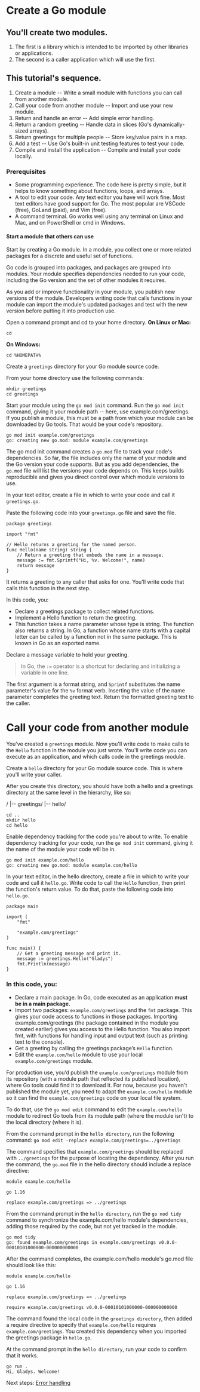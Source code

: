# Create a Go module

## You'll create two modules. 

1. The first is a library which is intended to be imported by other libraries or applications. 
2. The second is a caller application which will use the first.

## This tutorial's sequence.

1. Create a module -- Write a small module with functions you can call from another module.
2. Call your code from another module -- Import and use your new module.
3. Return and handle an error -- Add simple error handling.
4. Return a random greeting -- Handle data in slices (Go's dynamically-sized arrays).
5. Return greetings for multiple people -- Store key/value pairs in a map.
6. Add a test -- Use Go's built-in unit testing features to test your code.
7. Compile and install the application -- Compile and install your code locally.

### Prerequisites
- Some programming experience. The code here is pretty simple, but it helps to know something about functions, loops, and arrays.
- A tool to edit your code. Any text editor you have will work fine. Most text editors have good support for Go. The most popular are VSCode (free), GoLand (paid), and Vim (free).
- A command terminal. Go works well using any terminal on Linux and Mac, and on PowerShell or cmd in Windows.

#### Start a module that others can use
Start by creating a Go module. In a module, you collect one or more related packages for a discrete and useful set of functions. 

Go code is grouped into packages, and packages are grouped into modules. 
Your module specifies dependencies needed to run your code, including the Go version and the set of other modules it requires.

As you add or improve functionality in your module, you publish new versions of the module. Developers writing code that calls functions in your module can import the module's updated packages and test with the new version before putting it into production use.

Open a command prompt and cd to your home directory.
**On Linux or Mac:**

`cd`

**On Windows:**

`cd %HOMEPATH%`

Create a `greetings` directory for your Go module source code.

From your home directory use the following commands:

```
mkdir greetings
cd greetings
```

Start your module using the `go mod init` command.
Run the `go mod init` command, giving it your module path -- here, use example.com/greetings. 
If you publish a module, this must be a path from which your module can be downloaded by Go tools. That would be your code's repository.


```
go mod init example.com/greetings
go: creating new go.mod: module example.com/greetings
```

The go mod init command creates a `go.mod` file to track your code's dependencies. So far, the file includes only the name of your module and the Go version your code supports. But as you add dependencies, the `go.mod` file will list the versions your code depends on. This keeps builds reproducible and gives you direct control over which module versions to use.

In your text editor, create a file in which to write your code and call it `greetings.go`.

Paste the following code into your `greetings.go` file and save the file.

```
package greetings

import "fmt"

// Hello returns a greeting for the named person.
func Hello(name string) string {
    // Return a greeting that embeds the name in a message.
    message := fmt.Sprintf("Hi, %v. Welcome!", name)
    return message
}
```

It returns a greeting to any caller that asks for one. You'll write code that calls this function in the next step.

In this code, you:

- Declare a greetings package to collect related functions.
- Implement a Hello function to return the greeting.
- This function takes a name parameter whose type is string. The function also returns a string. In Go, a function whose name starts with a capital letter can be called by a function not in the same package. This is known in Go as an exported name.

Declare a message variable to hold your greeting.

> In Go, the `:=` operator is a shortcut for declaring and initializing a variable in one line.

The first argument is a format string, and `Sprintf` substitutes the name parameter's value for the `%v` format verb. Inserting the value of the name parameter completes the greeting text.
Return the formatted greeting text to the caller.

# Call your code from another module

You've created a `greetings` module. 
Now you'll write code to make calls to the `Hello` function in the module you just wrote. You'll write code you can execute as an application, and which calls code in the greetings module.

Create a `hello` directory for your Go module source code. This is where you'll write your caller.

After you create this directory, you should have both a hello and a greetings directory at the same level in the hierarchy, like so:

<home>/
 |-- greetings/
 |-- hello/

```
cd ..
mkdir hello
cd hello
```

Enable dependency tracking for the code you're about to write.
To enable dependency tracking for your code, run the `go mod init` command, giving it the name of the module your code will be in.

```
go mod init example.com/hello
go: creating new go.mod: module example.com/hello
```

In your text editor, in the hello directory, create a file in which to write your code and call it `hello.go`.
Write code to call the `Hello` function, then print the function's return value.
To do that, paste the following code into `hello.go`.

```
package main

import (
    "fmt"

    "example.com/greetings"
)

func main() {
    // Get a greeting message and print it.
    message := greetings.Hello("Gladys")
    fmt.Println(message)
}
```

### In this code, you:

- Declare a main package. In Go, code executed as an application **must be in a main package.**
- Import two packages: `example.com/greetings` and the `fmt` package. This gives your code access to functions in those packages. Importing example.com/greetings (the package contained in the module you created earlier) gives you access to the Hello function. You also import fmt, with functions for handling input and output text (such as printing text to the console).
- Get a greeting by calling the greetings package’s `Hello` function.
- Edit the `example.com/hello` module to use your local `example.com/greetings` module.

For production use, you’d publish the `example.com/greetings` module from its repository (with a module path that reflected its published location), where Go tools could find it to download it. For now, because you haven't published the module yet, you need to adapt the `example.com/hello` module so it can find the `example.com/greetings` code on your local file system.

To do that, use the `go mod edit` command to edit the `example.com/hello` module to redirect Go tools from its module path (where the module isn't) to the local directory (where it is).

From the command prompt in the `hello directory`, run the following command:
`go mod edit -replace example.com/greetings=../greetings`

The command specifies that `example.com/greetings` should be replaced with `../greetings` for the purpose of locating the dependency. After you run the command, the `go.mod` file in the hello directory should include a replace directive:

```
module example.com/hello

go 1.16

replace example.com/greetings => ../greetings
```

From the command prompt in the `hello directory`, run the `go mod tidy` command to synchronize the example.com/hello module's dependencies, adding those required by the code, but not yet tracked in the module.

```
go mod tidy
go: found example.com/greetings in example.com/greetings v0.0.0-00010101000000-000000000000
```

After the command completes, the example.com/hello module's go.mod file should look like this:

```
module example.com/hello

go 1.16

replace example.com/greetings => ../greetings

require example.com/greetings v0.0.0-00010101000000-000000000000
```

The command found the local code in the `greetings directory`, then added a require directive to specify that `example.com/hello` requires `example.com/greetings`. You created this dependency when you imported the greetings package in `hello.go`.

At the command prompt in the `hello directory`, run your code to confirm that it works.
```
go run .
Hi, Gladys. Welcome!
```

Next steps: [Error handling](../03-error-handling)